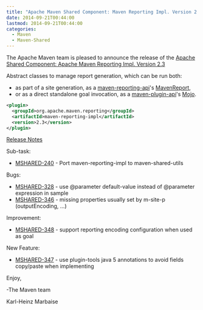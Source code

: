 ```yaml
---
title: "Apache Maven Shared Component: Maven Reporting Impl. Version 2.3 Released"
date: 2014-09-21T00:44:00
lastmod: 2014-09-21T00:44:00
categories:
  - Maven
  - Maven-Shared
---
```

The Apache Maven team is pleased to announce the release of the 
[Apache Shared Component: Apache Maven Reporting Impl. Version 2.3](http://maven.apache.org/shared/maven-reporting-impl/)

Abstract classes to manage report generation, which can be run both:

 * as part of a site generation, as a [maven-reporting-api](http://maven.apache.org/shared/maven-reporting-api/)'s [MavenReport](http://maven.apache.org/shared/maven-reporting-api/apidocs/org/apache/maven/reporting/MavenReport.html),
 * or as a direct standalone goal invocation, as a [maven-plugin-api](http://maven.apache.org/ref/current/maven-plugin-api/)'s [Mojo](http://maven.apache.org/ref/current/maven-plugin-api/apidocs/org/apache/maven/plugin/Mojo.html).


```xml
<plugin>
  <groupId>org.apache.maven.reporting</groupId>
  <artifactId>maven-reporting-impl</artifactId>
  <version>2.3</version>
</plugin>
```

<!-- more -->

[Release Notes](http://jira.codehaus.org/secure/ReleaseNote.jspa?projectId=11761&version=18319)


Sub-task:

 * [MSHARED-240](https://issues.apache.org/jira/browse/MSHARED-240) - Port maven-reporting-impl to maven-shared-utils

Bugs:

 * [MSHARED-328](https://issues.apache.org/jira/browse/MSHARED-328) - use @parameter default-value instead of @parameter expression in sample
 * [MSHARED-346](https://issues.apache.org/jira/browse/MSHARED-346) - missing properties usually set by m-site-p (outputEncoding, ...)

Improvement:

 * [MSHARED-348](https://issues.apache.org/jira/browse/MSHARED-348) - support reporting encoding configuration when used as goal

New Feature:

 * [MSHARED-347](https://issues.apache.org/jira/browse/MSHARED-347) - use plugin-tools java 5 annotations to avoid fields copy/paste when implementing


Enjoy,

-The Maven team

Karl-Heinz Marbaise
